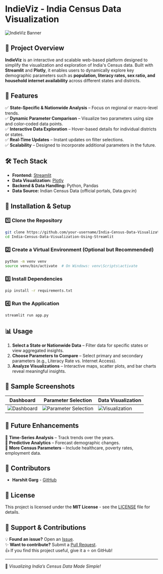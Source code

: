 # IndieViz - India Census Data Visualization

![IndieViz Banner](https://your-image-link.com) <!-- Replace with an actual image link -->

## 📌 Project Overview

**IndieViz** is an interactive and scalable web-based platform designed to simplify the visualization and exploration of India's Census data. Built with **Streamlit** and **Plotly**, it enables users to dynamically explore key demographic parameters such as **population, literacy rates, sex ratio, and household internet availability** across different states and districts.

## 🎯 Features

✅ **State-Specific & Nationwide Analysis** – Focus on regional or macro-level trends.  
✅ **Dynamic Parameter Comparison** – Visualize two parameters using size and color-coded data points.  
✅ **Interactive Data Exploration** – Hover-based details for individual districts or states.  
✅ **Real-Time Updates** – Instant updates on filter selections.  
✅ **Scalability** – Designed to incorporate additional parameters in the future.

## 🛠️ Tech Stack

- **Frontend:** [Streamlit](https://streamlit.io/)
- **Data Visualization:** [Plotly](https://plotly.com/)
- **Backend & Data Handling:** Python, Pandas
- **Data Source:** Indian Census Data (official portals, Data.gov.in)

## 🚀 Installation & Setup

### 1️⃣ Clone the Repository
```bash
git clone https://github.com/your-username/India-Census-Data-Visualization-Using-Streamlit.git
cd India-Census-Data-Visualization-Using-Streamlit
```

### 2️⃣ Create a Virtual Environment (Optional but Recommended)
```bash
python -m venv venv
source venv/bin/activate  # On Windows: venv\Scripts\activate
```

### 3️⃣ Install Dependencies
```bash
pip install -r requirements.txt
```

### 4️⃣ Run the Application
```bash
streamlit run app.py
```

## 📊 Usage

1. **Select a State or Nationwide Data** – Filter data for specific states or view aggregated insights.  
2. **Choose Parameters to Compare** – Select primary and secondary parameters (e.g., Literacy Rate vs. Internet Access).  
3. **Analyze Visualizations** – Interactive maps, scatter plots, and bar charts reveal meaningful insights.  

## 📌 Sample Screenshots

| Dashboard | Parameter Selection | Data Visualization |
|-----------|---------------------|--------------------|
| ![Dashboard](https://your-image-link.com) | ![Parameter Selection](https://your-image-link.com) | ![Visualization](https://your-image-link.com) |

## 🔮 Future Enhancements

🚧 **Time-Series Analysis** – Track trends over the years.  
🚧 **Predictive Analytics** – Forecast demographic changes.  
🚧 **More Census Parameters** – Include healthcare, poverty rates, employment data.

## 🤝 Contributors

- **Harshit Garg** - [GitHub]((https://github.com/Harshit765G4))

## 📜 License

This project is licensed under the **MIT License** - see the [LICENSE](LICENSE) file for details.

## 🌟 Support & Contributions

💡 **Found an issue?** Open an [Issue](https://github.com/your-repo/issues).  
✨ **Want to contribute?** Submit a [Pull Request](https://github.com/your-repo/pulls).  
👍 If you find this project useful, give it a ⭐ on GitHub!

---

🚀 *Visualizing India’s Census Data Made Simple!*
